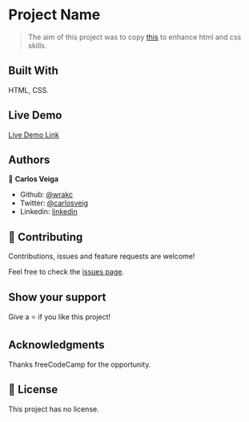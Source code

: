 # Project Name

> The aim of this project was to copy [this](https://codepen.io/freeCodeCamp/full/zNqgVx) to enhance html and css skills.

## Built With

HTML, CSS.

## Live Demo

[Live Demo Link](https://raw.githack.com/epinczinger/newyork_times/main_page/index.html)


## Authors

👤 **Carlos Veiga**

- Github: [@wrakc](https://github.com/wrack)
- Twitter: [@carlosveig](https://twitter.com/carlosveig)
- Linkedin: [linkedin](https://linkedin.com/chveiga)


## 🤝 Contributing

Contributions, issues and feature requests are welcome!

Feel free to check the [issues page]().

## Show your support

Give a ⭐️ if you like this project!

## Acknowledgments

Thanks freeCodeCamp for the opportunity.


## 📝 License

This project has no license.

